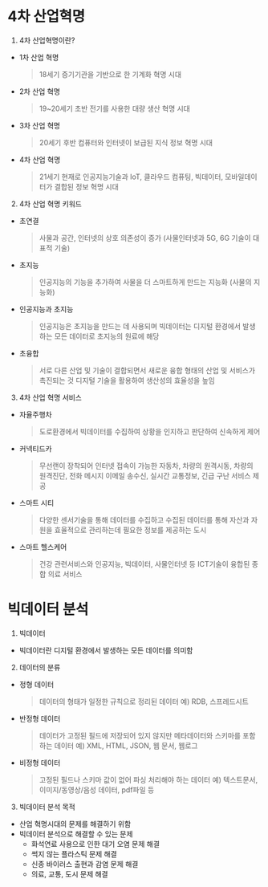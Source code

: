# 4차 산업혁명

1. 4차 산업혁명이란?

- 1차 산업 혁명
  > 18세기 증기기관을 기반으로 한 기계화 혁명 시대
- 2차 산업 혁명
  > 19~20세기 초반 전기를 사용한 대량 생산 혁명 시대
- 3차 산업 혁명
  > 20세기 후반 컴퓨터와 인터넷이 보급된 지식 정보 혁명 시대
- 4차 산업 혁명
  > 21세기 현재로 인공지능기술과 IoT, 클라우드 컴퓨팅, 빅데이터, 모바일데이터가 결합된 정보 혁명 시대

2. 4차 산업 혁명 키워드

- 초연결
  > 사물과 공간, 인터넷의 상호 의존성이 증가 (사물인터넷과 5G, 6G 기술이 대표적 기술)
- 초지능
  > 인공지능의 기능을 추가하여 사물을 더 스마트하게 만드는 지능화 (사물의 지능화)

* 인공지능과 초지능
  > 인공지능은 초지능을 만드는 데 사용되며 빅데이터는 디지털 환경에서 발생하는 모든 데이터로 초지능의 원료에 해당

- 초융합
  > 서로 다른 산업 및 기술이 결합되면서 새로운 융합 형태의 산업 및 서비스가 촉진되는 것
  > 디지털 기술을 활용하여 생산성의 효율성을 높임

3. 4차 산업 혁명 서비스

- 자율주행차
  > 도로환경에서 빅데이터를 수집하여 상황을 인지하고 판단하여 신속하게 제어
- 커넥티드카
  > 무선랜이 장착되어 인터넷 접속이 가능한 자동차, 차량의 원격시동, 차량의 원격진단, 전화 메시지 이메일 송수신, 실시간 교통정보, 긴급 구난 서비스 제공
- 스마트 시티
  > 다양한 센서기술을 통해 데이터를 수집하고 수집된 데이터를 통해 자산과 자원을 효율적으로 관리하는데 필요한 정보를 제공하는 도시
- 스마트 헬스케어
  > 건강 관련서비스와 인공지능, 빅데이터, 사물인터넷 등 ICT기술이 융합된 종합 의료 서비스

# 빅데이터 분석

1.  빅데이터

- 빅데이터란 디지털 환경에서 발생하는 모든 데이터를 의미함

2.  데이터의 분류

- 정형 데이터
  > 데이터의 형태가 일정한 규칙으로 정리된 데이터
  > 예) RDB, 스프레드시트
- 반정형 데이터
  > 데이터가 고정된 필드에 저장되어 있지 않지만 메타데이터와 스키마를 포함하는 데이터
  > 예) XML, HTML, JSON, 웹 문서, 웹로그
- 비정형 데이터
  > 고정된 필드나 스키마 값이 없어 파싱 처리해야 하는 데이터
  > 예) 텍스트문서, 이미지/동영상/음성 데이터, pdf파일 등

3. 빅데이터 분석 목적

- 산업 혁명시대의 문제를 해결하기 위함
- 빅데이터 분석으로 해결할 수 있는 문제
  - 화석연료 사용으로 인한 대기 오염 문제 해결
  - 썩지 않는 플라스틱 문제 해결
  - 신종 바이러스 출현과 감염 문제 해결
  - 의료, 교통, 도시 문제 해결
